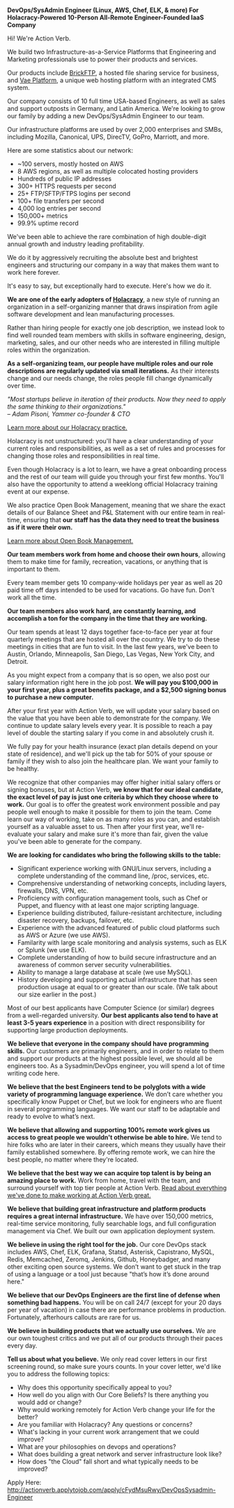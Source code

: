 ---
---

**DevOps/SysAdmin Engineer (Linux, AWS, Chef, ELK, & more) For Holacracy-Powered 10-Person All-Remote Engineer-Founded IaaS Company**

Hi!  We're Action Verb.

We build two Infrastructure-as-a-Service Platforms that Engineering and Marketing
professionals use to power their products and services.

Our products include <a href="https://brickftp.com/" target="_blank">BrickFTP</a>,
a hosted file sharing service for business, and
<a href="https://vaeplatform.com/" target="_blank">Vae Platform</a>,
a unique web hosting platform with an integrated CMS system.

Our company consists of 10 full time USA-based Engineers,
as well as sales and support outposts in Germany, and Latin
America.  We're looking to grow our family by adding a new
DevOps/SysAdmin Engineer to our team.

Our infrastructure platforms are used by over 2,000 enterprises and
SMBs, including Mozilla, Canonical, UPS, DirecTV, GoPro, Marriott, and
more.

Here are some statistics about our network:

 * ~100 servers, mostly hosted on AWS
 * 8 AWS regions, as well as multiple colocated hosting providers
 * Hundreds of public IP addresses
 * 300+ HTTPS requests per second
 * 25+ FTP/SFTP/FTPS logins per second
 * 100+ file transfers per second
 * 4,000 log entries per second
 * 150,000+ metrics
 * 99.9% uptime record

We've been able to achieve the rare combination of high double-digit
annual growth and industry leading profitability.

We do it by aggressively recruiting the absolute best and brightest
engineers and structuring our company in a way that makes them want to
work here forever.

It's easy to say, but exceptionally hard to execute.  Here's how we do
it.

**We are one of the early adopters of <a href="http://www.holacracy.org/" target="_blank">Holacracy</a>**, a new style
of running an organization in a self-organizing manner that draws
inspiration from agile software development and lean manufacturing
processes.

Rather than hiring people for exactly one job description, we instead
look to find well rounded team members with skills in software
engineering, design, marketing, sales, and our other needs who are
interested in filling multiple roles within the organization.

**As a self-organizing team, our people have multiple roles and our role
descriptions are regularly updated via small iterations.**  As their
interests change and our needs change, the roles people fill change
dynamically over time.

*&quot;Most startups believe in iteration of their
products. Now they need to apply the same thinking to their
organizations.&quot;<br />&ndash; Adam Pisoni, Yammer co-founder & CTO*

[Learn more about our Holacracy practice.](https://actionverb.com/holacracy)

Holacracy is not unstructured: you'll have a clear understanding of
your current roles and responsibilities, as well as a set of rules and
processes for changing those roles and responsibilities in real time.

Even though Holacracy is a lot to learn, we have a great onboarding
process and the rest of our team will guide you through your first few
months.  You'll also have the opportunity to attend a weeklong official
Holacracy training event at our expense.

We also practice Open Book Management, meaning that we share the exact
details of our Balance Sheet and P&L Statement with our entire team in
real-time, ensuring that **our staff has the data they need to treat the
business as if it were their own.**

[Learn more about Open Book Management.](https://actionverb.com/open-book-management)

**Our team members work from home and choose their own hours**, allowing
them to make time for family, recreation, vacations, or anything that is
important to them.

Every team member gets 10 company-wide holidays per year as well as 20
paid time off days intended to be used for vacations.  Go have fun.
Don't work all the time.

**Our team members also work hard, are constantly learning, and accomplish
a ton for the company in the time that they are working.**

Our team spends at least 12 days together face-to-face per year at four
quarterly meetings that are hosted all over the country.
We try to do these meetings in cities that are fun to visit.  In the
last few years, we've been to Austin, Orlando, Minneapolis, San Diego, Las
Vegas, New York City, and Detroit.

As you might expect from a company that is so open, we also post our
salary information right here in the job post.
**We will pay you $100,000 in your first year, plus a great benefits
package, and a $2,500 signing bonus to purchase a new computer.**

After your first year with Action Verb, we will update your salary based
on the value that you have been able to demonstrate for the company.
We continue to update salary levels every year.  It is possible to reach a
pay level of double the starting salary if you come in and absolutely crush it.

We fully pay for your health insurance (exact plan details depend on
your state of residence), and we'll pick
up the tab for 50% of your spouse or family if they wish to also join
the healthcare plan.  We want your family to be healthy.

We recognize that other companies may offer higher initial salary offers
or signing bonuses, but at Action Verb, **we know that for our ideal
candidate, the exact level of pay is just one criteria by which they
choose where to work.**  Our goal is to offer the greatest work
environment possible and pay people well enough to make it possible for
them to join the team.  Come learn our way of working, take on as many
roles as you can, and establish yourself as a valuable asset to us.
Then after your first year, we'll re-evaluate your salary and make sure
it's more than fair, given the value you've been able to generate for
the company.

**We are looking for candidates who bring the following skills to the
table:**

* Significant experience working with GNU/Linux servers, including a
complete understanding of the command line, /proc, services, etc.
* Comprehensive understanding of networking concepts, including layers,
firewalls, DNS, VPN, etc.
* Proficiency with configuration management tools, such as Chef or
Puppet, and fluency with at least one major scripting language.
* Experience building distributed, failure-resistant architecture, including
disaster recovery, backups, failover, etc.
* Experience with the advanced featured of public cloud platforms such
as AWS or Azure (we use AWS).
* Familarity with large scale monitoring and analysis systems, such as
ELK or Splunk (we use ELK).
 * Complete understanding of how to build secure infrastructure and an awareness of
common server security vulnerabilities.
* Ability to manage a large database at scale (we use MySQL).
 * History developing and supporting actual infrastructure that has seen
 production usage at equal to or greater than our scale.  (We talk about
 our size earlier in the post.)

Most of our best applicants have Computer Science (or similar) degrees
from a well-regarded university.  **Our best applicants also tend
to have at least 3-5 years experience** in a position with direct
responsibility for supporting large production deployments.

**We believe that everyone in the company should have
programming skills.** Our customers are primarily engineers, and in order
to relate to them and support our products at the highest possible
level, we should all be engineers too.  As a Sysadmin/DevOps engineer,
you will spend a lot of time writing code here.

**We believe that the best Engineers tend to be polyglots with a wide
variety of programming language experience.** We don’t care whether you
specifically know Puppet or Chef, but we look for engineers who are
fluent in several programming languages. We want our staff to be
adaptable and ready to evolve to what’s next.

**We believe that allowing and supporting 100% remote work gives us
access to great people we wouldn't otherwise be able to hire.**  We tend
to hire folks who are later in their careers, which means they usually
have their family established somewhere.  By offering remote work, we
can hire the best people, no matter where they're located.

**We believe that the best way we can acquire top talent is by being an
amazing place to work.**  Work from home, travel with the team, and
surround yourself with top tier people at Action Verb.
[Read about everything we've done to make
working at Action Verb great.](https://actionverb.com/working-at-action-verb)

**We believe that building great infrastructure and platform products
requires a great internal infrastructure.** We have over 150,000 metrics,
real-time service monitoring, fully searchable logs, and full
configuration management via Chef.  We built our own application deployment system.

**We believe in using the right tool for the job.** Our core DevOps stack includes
AWS, Chef, ELK, Grafana, Statsd, Asterisk, Capistrano, MySQL, Redis,
Memcached, Zeromq, Jenkins, Github, Honeybadger, and many other exciting open source
systems. We don’t want to get stuck in the trap of using a language or a
tool just because "that’s how it’s done around here."

**We believe that our DevOps Engineers are the first line of defense
when something bad happens.** You will be on call 24/7 (except for your
20 days per year of vacation) in case there are performance problems in production.
Fortunately, afterhours callouts are rare for us.

**We believe in building products that we actually use ourselves.** We are
our own toughest critics and we put all of our products through their
paces every day.

**Tell us about what you believe.** We only read cover letters in our first screening round, so make sure
yours counts.  In your cover letter, we'd like you to address the
following topics:

 * Why does this opportunity specifically appeal to you?
 * How well do you align with Our Core Beliefs?  Is there anything you would add or change?
 * Why would working remotely for Action Verb change your life for the better?
 * Are you familiar with Holacracy?  Any questions or concerns?
 * What's lacking in your current work arrangement that we could improve?
 * What are your philosophies on devops and operations?
 * What does building a great network and server infrastructure look like?
 * How does "the Cloud" fall short and what typically needs to be
 improved?

Apply Here:
http://actionverb.applytojob.com/apply/cFydMsuRwy/DevOpsSysadmin-Engineer
